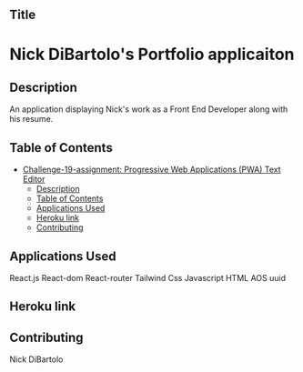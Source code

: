 ## Title
# Nick DiBartolo's Portfolio applicaiton

## Description
An application displaying Nick's work as a Front End Developer along with his resume.

## Table of Contents
- [Challenge-19-assignment: Progressive Web Applications (PWA) Text Editor ](#challenge-19-assignment: (PWA) )
  - [Description](#description)
  - [Table of Contents](#table-of-contents)
  - [Applications Used](#applications-used)
  - [Heroku link](#heroku-link)
  - [Contributing](#contributing)
## Applications Used
React.js
React-dom
React-router
Tailwind Css
Javascript
HTML
AOS
uuid
## Heroku link

## Contributing
Nick DiBartolo
